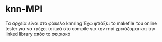 # knn-MPI

Τα αρχεία είναι στο φάκελο knnring
Έχω φτιάξει το makefile του online tester
για να τρέχει τοπικά
στο compile για την mpi χρειάζομαι και την linked library απόσ το σειριακό
